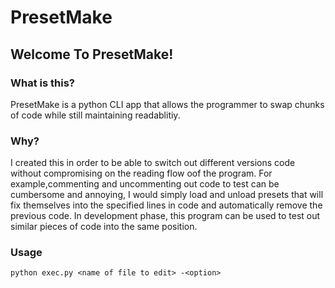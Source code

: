 # PresetMake

## Welcome To PresetMake!

### What is this?
PresetMake is a python CLI app that allows the programmer to swap chunks of code while still maintaining readablitiy. 

### Why?
I created this in order to be able to switch out different versions code without compromising on the reading flow oof the program. For example,commenting and uncommenting out code to test can be cumbersome and annoying, I would simply load and unload presets that will fix themselves into the specified lines in code and automatically remove the previous code. In development phase, this program can be used to test out similar pieces of code into the same position. 
### Usage 
```
python exec.py <name of file to edit> -<option>
```
